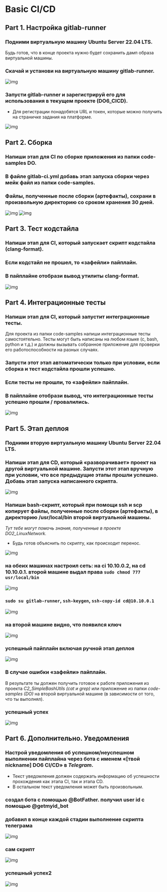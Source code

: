 # Basic CI/CD

## Part 1. Настройка gitlab-runner

### Подними виртуальную машину Ubuntu Server 22.04 LTS.
Будь готов, что в конце проекта нужно будет сохранить дамп образа виртуальной машины.

### Скачай и установи на виртуальную машину gitlab-runner.

![img](img/01.png)

### Запусти gitlab-runner и зарегистрируй его для использования в текущем проекте (DO6_CICD).

- Для регистрации понадобятся URL и токен, которые можно получить на страничке задания на платформе.

![img](img/02.png)

## Part 2. Сборка

### Напиши этап для CI по сборке приложения из папки code-samples DO.
### В файле gitlab-ci.yml добавь этап запуска сборки через мейк файл из папки code-samples.
### Файлы, полученные после сборки (артефакты), сохрани в произвольную директорию со сроком хранения 30 дней.

![img](img/03.png)
![img](img/04.png)

## Part 3. Тест кодстайла

### Напиши этап для CI, который запускает скрипт кодстайла (clang-format).
### Если кодстайл не прошел, то «зафейли» пайплайн.
### В пайплайне отобрази вывод утилиты clang-format.

![img](img/05.png)

## Part 4. Интеграционные тесты

### Напиши этап для CI, который запустит интеграционные тесты.

Для проекта из папки code-samples напиши интеграционные тесты самостоятельно. Тесты могут быть написаны на любом языке (c, bash, python и т.д.) и должны вызывать собранное приложение для проверки его работоспособности на разных случаях.

### Запусти этот этап автоматически только при условии, если сборка и тест кодстайла прошли успешно.

### Если тесты не прошли, то «зафейли» пайплайн.

### В пайплайне отобрази вывод, что интеграционные тесты успешно прошли / провалились.

![img](img/06.png)

## Part 5. Этап деплоя

### Подними вторую виртуальную машину Ubuntu Server 22.04 LTS.

### Напиши этап для CD, который «разворачивает» проект на другой виртуальной машине. Запусти этот этап вручную при условии, что все предыдущие этапы прошли успешно. Добавь этап запуска написанного скрипта.

![img](img/07.png)

### Напиши bash-скрипт, который при помощи ssh и scp копирует файлы, полученные после сборки (артефакты), в директорию /usr/local/bin второй виртуальной машины.
*Тут тебе могут помочь знания, полученные в проекте DO2_LinuxNetwork.*

- Будь готов объяснить по скрипту, как происходит перенос.

![img](img/08.png)

### на обеих машинах настроил сеть: на ci 10.10.0.2, на cd 10.10.0.1. второй машине выдал права `sudo chmod 777 usr/local/bin`
![img](img/09.png)
### `sudo su gitlab-runner`, `ssh-keygen`, `ssh-copy-id cd@10.10.0.1`
![img](img/10.png)
### на второй машине видно, что появился ключ
![img](img/11.png)
### успешный пайплайн включая ручной этап деплоя
![img](img/12.png)

### В случае ошибки «зафейли» пайплайн.

В результате ты должен получить готовое к работе приложения из проекта *C2_SimpleBashUtils (cat и grep)* или приложение из папки *code-samples (DO)* на второй виртуальной машине (в зависимости от того, что ты выполнял).

### успешный успех
![img](img/13.png)

## Part 6. Дополнительно. Уведомления

### Настрой уведомления об успешном/неуспешном выполнении пайплайна через бота с именем «[твой nickname] DO6 CI/CD» в *Telegram*.

- Текст уведомления должен содержать информацию об успешности прохождения как этапа CI, так и этапа CD.
- В остальном текст уведомления может быть произвольным.

### создал бота с помощью @BotFather. получил user id с помощью @getmyid_bot 

### добавил в конце каждой стадии выполнение скрипта телеграма
![img](img/15.png)
### сам скрипт
![img](img/16.png)
### успешный успех2
![img](img/14.png)
